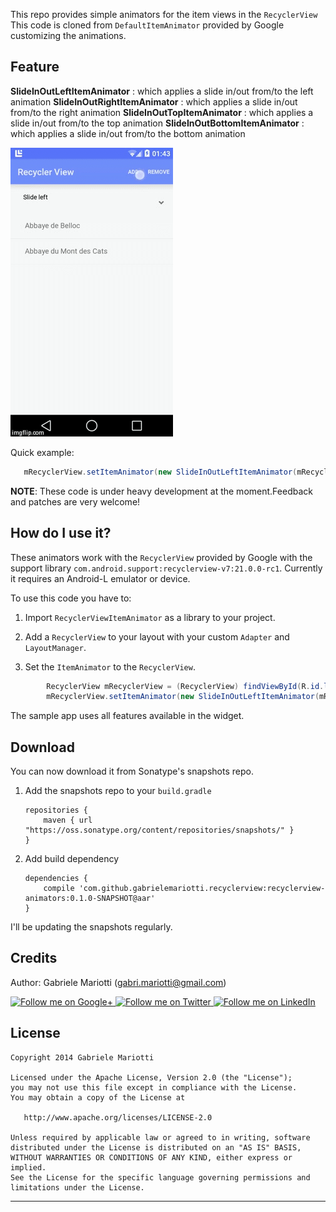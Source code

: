 This repo provides simple animators for the item views in the `RecyclerView`
This code is cloned from `DefaultItemAnimator` provided by Google customizing the animations.

## Feature

**SlideInOutLeftItemAnimator** : which applies a slide in/out from/to the left animation
**SlideInOutRightItemAnimator** : which applies a slide in/out from/to the right animation
**SlideInOutTopItemAnimator** : which applies a slide in/out from/to the top animation
**SlideInOutBottomItemAnimator** : which applies a slide in/out from/to the bottom animation

![Screen](/demo.gif)

Quick example:
```java
   mRecyclerView.setItemAnimator(new SlideInOutLeftItemAnimator(mRecyclerView));
```

**NOTE**: These code is under heavy development at the moment.Feedback and patches are very welcome!

## How do I use it?

These animators work with the `RecyclerView` provided by Google with the support library `com.android.support:recyclerview-v7:21.0.0-rc1`.
Currently it requires an Android-L emulator or device.

To use this code you have to:

1. Import `RecyclerViewItemAnimator` as a library to your project.

2. Add a `RecyclerView` to your layout with your custom `Adapter` and `LayoutManager`.

3. Set the `ItemAnimator` to the `RecyclerView`.

```java
        RecyclerView mRecyclerView = (RecyclerView) findViewById(R.id.list);
        mRecyclerView.setItemAnimator(new SlideInOutLeftItemAnimator(mRecyclerView));
```

The sample app uses all features available in the widget.

## Download

You can now download it from Sonatype's snapshots repo.

1. Add the snapshots repo to your `build.gradle`

    ```
    repositories {
        maven { url "https://oss.sonatype.org/content/repositories/snapshots/" }
    }
    ```

2. Add build dependency

    ```
    dependencies {
        compile 'com.github.gabrielemariotti.recyclerview:recyclerview-animators:0.1.0-SNAPSHOT@aar'
    }
    ```
    
I'll be updating the snapshots regularly.


Credits
-------

Author: Gabriele Mariotti (gabri.mariotti@gmail.com)

<a href="https://plus.google.com/u/0/114432517923423045208">
  <img alt="Follow me on Google+"
       src="/raw/master/assets/images/g+64.png" />
</a>
<a href="https://twitter.com/GabMarioPower">
  <img alt="Follow me on Twitter"
       src="/raw/master/assets/images/twitter64.png" />
</a>
<a href="http://it.linkedin.com/in/gabrielemariotti">
  <img alt="Follow me on LinkedIn"
       src="/raw/master/assets/images/linkedin.png" />
</a>

License
-------

    Copyright 2014 Gabriele Mariotti

    Licensed under the Apache License, Version 2.0 (the "License");
    you may not use this file except in compliance with the License.
    You may obtain a copy of the License at

       http://www.apache.org/licenses/LICENSE-2.0

    Unless required by applicable law or agreed to in writing, software
    distributed under the License is distributed on an "AS IS" BASIS,
    WITHOUT WARRANTIES OR CONDITIONS OF ANY KIND, either express or implied.
    See the License for the specific language governing permissions and
    limitations under the License.


---